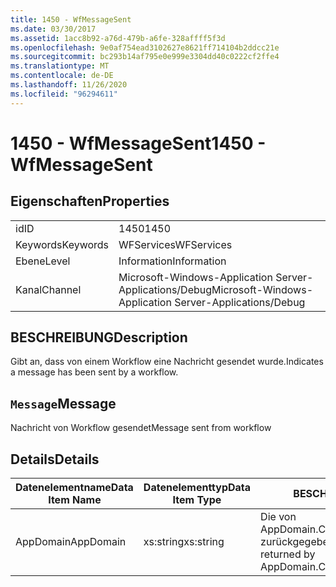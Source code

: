 ```yaml
---
title: 1450 - WfMessageSent
ms.date: 03/30/2017
ms.assetid: 1acc8b92-a76d-479b-a6fe-328affff5f3d
ms.openlocfilehash: 9e0af754ead3102627e8621ff714104b2ddcc21e
ms.sourcegitcommit: bc293b14af795e0e999e3304dd40c0222cf2ffe4
ms.translationtype: MT
ms.contentlocale: de-DE
ms.lasthandoff: 11/26/2020
ms.locfileid: "96294611"
---
```

# <a name="1450---wfmessagesent"></a><span data-ttu-id="00f2c-102">1450 - WfMessageSent</span><span class="sxs-lookup"><span data-stu-id="00f2c-102">1450 - WfMessageSent</span></span>

## <a name="properties"></a><span data-ttu-id="00f2c-103">Eigenschaften</span><span class="sxs-lookup"><span data-stu-id="00f2c-103">Properties</span></span>  
  
|||  
|-|-|  
|<span data-ttu-id="00f2c-104">id</span><span class="sxs-lookup"><span data-stu-id="00f2c-104">ID</span></span>|<span data-ttu-id="00f2c-105">1450</span><span class="sxs-lookup"><span data-stu-id="00f2c-105">1450</span></span>|  
|<span data-ttu-id="00f2c-106">Keywords</span><span class="sxs-lookup"><span data-stu-id="00f2c-106">Keywords</span></span>|<span data-ttu-id="00f2c-107">WFServices</span><span class="sxs-lookup"><span data-stu-id="00f2c-107">WFServices</span></span>|  
|<span data-ttu-id="00f2c-108">Ebene</span><span class="sxs-lookup"><span data-stu-id="00f2c-108">Level</span></span>|<span data-ttu-id="00f2c-109">Information</span><span class="sxs-lookup"><span data-stu-id="00f2c-109">Information</span></span>|  
|<span data-ttu-id="00f2c-110">Kanal</span><span class="sxs-lookup"><span data-stu-id="00f2c-110">Channel</span></span>|<span data-ttu-id="00f2c-111">Microsoft-Windows-Application Server-Applications/Debug</span><span class="sxs-lookup"><span data-stu-id="00f2c-111">Microsoft-Windows-Application Server-Applications/Debug</span></span>|  
  
## <a name="description"></a><span data-ttu-id="00f2c-112">BESCHREIBUNG</span><span class="sxs-lookup"><span data-stu-id="00f2c-112">Description</span></span>  

 <span data-ttu-id="00f2c-113">Gibt an, dass von einem Workflow eine Nachricht gesendet wurde.</span><span class="sxs-lookup"><span data-stu-id="00f2c-113">Indicates a message has been sent by a workflow.</span></span>  
  
## <a name="message"></a><span data-ttu-id="00f2c-114">`Message`</span><span class="sxs-lookup"><span data-stu-id="00f2c-114">Message</span></span>  

 <span data-ttu-id="00f2c-115">Nachricht von Workflow gesendet</span><span class="sxs-lookup"><span data-stu-id="00f2c-115">Message sent from workflow</span></span>  
  
## <a name="details"></a><span data-ttu-id="00f2c-116">Details</span><span class="sxs-lookup"><span data-stu-id="00f2c-116">Details</span></span>  
  
|<span data-ttu-id="00f2c-117">Datenelementname</span><span class="sxs-lookup"><span data-stu-id="00f2c-117">Data Item Name</span></span>|<span data-ttu-id="00f2c-118">Datenelementtyp</span><span class="sxs-lookup"><span data-stu-id="00f2c-118">Data Item Type</span></span>|<span data-ttu-id="00f2c-119">BESCHREIBUNG</span><span class="sxs-lookup"><span data-stu-id="00f2c-119">Description</span></span>|  
|--------------------|--------------------|-----------------|  
|<span data-ttu-id="00f2c-120">AppDomain</span><span class="sxs-lookup"><span data-stu-id="00f2c-120">AppDomain</span></span>|<span data-ttu-id="00f2c-121">xs:string</span><span class="sxs-lookup"><span data-stu-id="00f2c-121">xs:string</span></span>|<span data-ttu-id="00f2c-122">Die von AppDomain.CurrentDomain.FriendlyName zurückgegebene Zeichenfolge.</span><span class="sxs-lookup"><span data-stu-id="00f2c-122">The string returned by AppDomain.CurrentDomain.FriendlyName.</span></span>|
